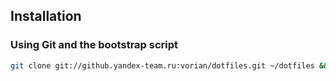 ## Installation

### Using Git and the bootstrap script

```bash
git clone git://github.yandex-team.ru:vorian/dotfiles.git ~/dotfiles && ~/dotfiles/bootstrap.sh
```
